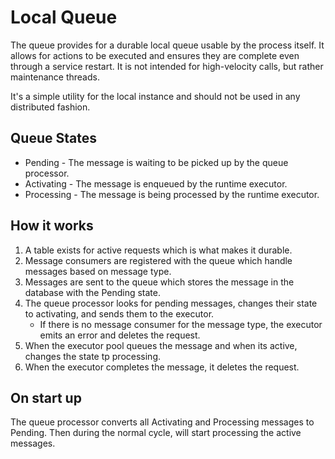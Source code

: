 # Local Queue

The queue provides for a durable local queue usable by the process itself.
It allows for actions to be executed and ensures they are complete even through a service restart.
It is not intended for high-velocity calls, but rather maintenance threads.

It's a simple utility for the local instance and should not be used in any distributed fashion.

## Queue States
* Pending - The message is waiting to be picked up by the queue processor.
* Activating - The message is enqueued by the runtime executor.
* Processing - The message is being processed by the runtime executor.

## How it works

1. A table exists for active requests which is what makes it durable.
2. Message consumers are registered with the queue which handle messages based on message type.
3. Messages are sent to the queue which stores the message in the database with the Pending state.
4. The queue processor looks for pending messages, changes their state to activating, and sends them to the executor.
   * If there is no message consumer for the message type, the executor emits an error and deletes the request.
5. When the executor pool queues the message and when its active, changes the state tp processing.
6. When the executor completes the message, it deletes the request.

## On start up

The queue processor converts all Activating and Processing messages to Pending.
Then during the normal cycle, will start processing the active messages.
